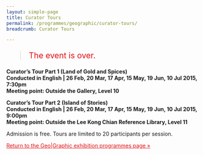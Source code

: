 ```yaml
---
layout: simple-page
title: Curator Tours
permalink: /programmes/geographic/curator-tours/
breadcrumb: Curator Tours

---
```


<blockquote style="color: #E21216; font-size: 150%;">The event is over.</blockquote>

__Curator’s Tour Part 1 (Land of Gold and Spices)__<br>
__Conducted in English &#124; 26 Feb, 20 Mar, 17 Apr, 15 May, 19 Jun, 10 Jul 2015, 7:30pm__<br>
__Meeting point: Outside the Gallery, Level 10__


__Curator’s Tour Part 2 (Island of Stories)__<br>
__Conducted in English &#124; 26 Feb, 20 Mar, 17 Apr, 15 May, 19 Jun, 10 Jul 2015, 9:00pm__<br>
__Meeting point: Outside the Lee Kong Chian Reference Library, Level 11__


Admission is free. Tours are limited to 20 participants per session.

<a href="/exhibitions/past-exhibitions/geographic/programmes/" style="color:#E21216;">Return to the Geo&#124;Graphic exhibition programmes page &#187;</a>
